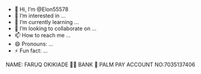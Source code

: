 - 👋 Hi, I’m @Elon55578
- 👀 I’m interested in ...
- 🌱 I’m currently learning ...
- 💞️ I’m looking to collaborate on ...
- 📫 How to reach me ...
- 😄 Pronouns: ...
- ⚡ Fun fact: ...

<!---
Elon55578/Elon55578 is a ✨ special ✨ repository because its `README.md` (this file) appears on your GitHub profile.
You can click the Preview link to take a look at your changes.
--->
NAME: FARUQ OKIKIADE 🧑‍🦲
BANK 🏦 PALM PAY 
ACCOUNT NO:7035137406
